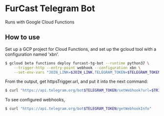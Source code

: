 # FurCast Telegram Bot

Runs with Google Cloud Functions

## How to use

Set up a GCP project for Cloud Functions, and set up the gcloud tool with a
configuration named 'xbn'.

```bash
$ gcloud beta functions deploy furcast-tg-bot --runtime python37 \
    --trigger-http --entry-point webhook --configuration xbn \
    --set-env-vars "JOIN_LINK=$JOIN_LINK,TELEGRAM_TOKEN=$TELEGRAM_TOKEN"
```

From the output, get httpsTrigger.url, and put it into the next command:
```bash
$ curl "https://api.telegram.org/bot$TELEGRAM_TOKEN/setWebhook?url=$TRIGGER_URL
```

To see configured webhooks,
```bash
$ curl "https://api.telegram.org/bot$TELEGRAM_TOKEN/getWebhookInfo"
```
